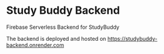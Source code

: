 # Study Buddy Backend
 Firebase Serverless Backend for StudyBuddy

 The backend is deployed and hosted on https://studybuddy-backend.onrender.com


